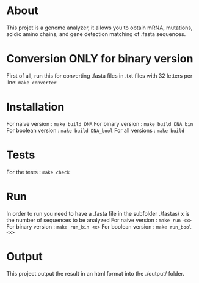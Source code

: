 # About

This projet is a genome analyzer, it allows you to obtain mRNA, mutations, acidic amino chains, and gene detection matching of .fasta sequences.

# Conversion ONLY for binary version

First of all, run this for converting .fasta files in .txt files with 32 letters per line: `make converter`

# Installation

For naive version : `make build DNA`
For binary version : `make build DNA_bin`
For boolean version : `make build DNA_bool`
For all versions : `make build`

# Tests

For the tests : `make check`

# Run

In order to run you need to have a .fasta file in the subfolder ./fastas/
x is the number of sequences to be analyzed
For naive version : `make run <x>`
For binary version : `make run_bin <x>`
For boolean version : `make run_bool <x>`

# Output

This project output the result in an html format into the ./output/ folder.